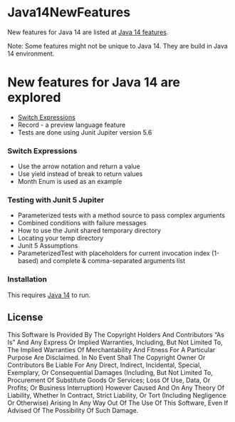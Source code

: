 # Java14NewFeatures

New features for Java 14 are listed at [Java 14 features](http://openjdk.java.net/projects/jdk/14/).

Note: Some features might not be unique to Java 14. They are build in Java 14 environment.

# New features for Java 14 are explored

  - [Switch Expressions](#switch-expressions)
  - Record - a preview language feature
  - Tests are done using Junit Jupiter version 5.6


### Switch Expressions

  - Use the arrow notation and return a value
  - Use yield instead of break to return values
  - Month Enum is used as an example

### Testing with Junit 5 Jupiter

  - Parameterized tests with a method source to pass complex arguments
  - Combined conditions with failure messages
  - How to use the Junit shared temporary directory
  - Locating your temp directory
  - Junit 5 Assumptions
  - ParameterizedTest with placeholders for current invocation index (1-based) and complete & comma-separated arguments list

### Installation

This requires [Java 14](https://adoptopenjdk.net/releases.html?variant=openjdk14&jvmVariant=hotspot) to run.

License
----

This Software Is Provided By The Copyright Holders And Contributors “As Is” And Any Express Or Implied Warranties, Including, But Not Limited To, The Implied Warranties Of Merchantability And Fitness For A Particular Purpose Are Disclaimed. In No Event Shall The Copyright Owner Or Contributors Be Liable For Any Direct, Indirect, Incidental, Special, Exemplary, Or Consequential Damages (Including, But Not Limited To, Procurement Of Substitute Goods Or Services; Loss Of Use, Data, Or Profits; Or Business Interruption) However Caused And On Any Theory Of Liability, Whether In Contract, Strict Liability, Or Tort (Including Negligence Or Otherwise) Arising In Any Way Out Of The Use Of This Software, Even If Advised Of The Possibility Of Such Damage.
